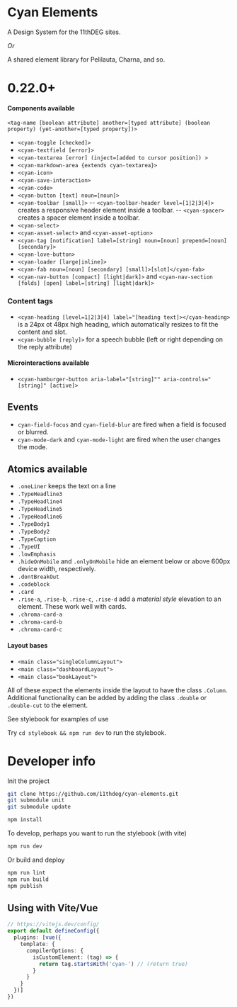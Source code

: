 # Cyan Elements

A Design System for the 11thDEG sites.

_Or_

A shared element library for Pelilauta,  Charna, and so.

# 0.22.0+

#### Components available

`<tag-name [boolean attribute] another=[typed attribute] (boolean property) (yet-another=[typed property])>`

- `<cyan-toggle [checked]>`
- `<cyan-textfield [error]>`
- `<cyan-textarea [error] (inject=[added to cursor position]) >`
- `<cyan-markdown-area {extends cyan-textarea}>`
- `<cyan-icon>`
- `<cyan-save-interaction>`
- `<cyan-code>`
- `<cyan-button [text] noun=[noun]>`
- `<cyan-toolbar [small]>`
-- `<cyan-toolbar-header level=[1|2|3|4]>` creates a responsive header element inside a toolbar. 
-- `<cyan-spacer>` creates a spacer element inside a toolbar.
- `<cyan-select>`
- `<cyan-asset-select>` and `<cyan-asset-option>`
- `<cyan-tag [notification] label=[string] noun=[noun] prepend=[noun] [secondary]>`
- `<cyan-love-button>`
- `<cyan-loader [large|inline]>`
- `<cyan-fab noun=[noun] [secondary] [small]>[slot]</cyan-fab>`
- `<cyan-nav-button [compact] [light|dark]>` and `<cyan-nav-section [folds] [open] label=[string] [light|dark]>`

### Content tags
- `<cyan-heading [level=1|2|3|4] label="[heading text]></cyan-heading>` is a 24px ot 48px high heading, which automatically resizes to fit the content and slot.
- `<cyan-bubble [reply]>` for a speech bubble (left or right depending on the reply attribute)

#### Microinteractions available
- `<cyan-hamburger-button aria-label="[string]"" aria-controls="[string]" [active]>`

## Events
- `cyan-field-focus` and `cyan-field-blur` are fired when a field is focused or blurred.
- `cyan-mode-dark` and `cyan-mode-light` are fired when the user changes the mode.

## Atomics available
- `.oneLiner` keeps the text on a line
- `.TypeHeadline3`
- `.TypeHeadline4`
- `.TypeHeadline5`
- `.TypeHeadline6`
- `.TypeBody1`
- `.TypeBody2`
- `.TypeCaption`
- `.TypeUI`
- `.lowEmphasis`
- `.hideOnMobile` and `.onlyOnMobile` hide an element below or above 600px device width, respectively.
- `.dontBreakOut`
- `.codeblock`
- `.card`
- `.rise-a`, `.rise-b`, `.rise-c`, `.rise-d` add a _material style_ elevation to an element. These work well with cards.
- `.chroma-card-a`
- `.chroma-card-b`
- `.chroma-card-c`

#### Layout bases
- `<main class="singleColumnLayout">`
- `<main class="dashboardLayout">`
- `<main class="bookLayout">`

All of these expect the elements inside the layout to have the class `.Column`. Additional functionality can be added by adding the class `.double` or `.double-cut` to the element.


See stylebook for examples of use

Try `cd stylebook && npm run dev` to run the stylebook.

# Developer info

Init the project
```bash
git clone https://github.com/11thdeg/cyan-elements.git
git submodule unit
git submodule update

npm install
```
To develop, perhaps you want to run the stylebook (with vite)
```bash
npm run dev
```

Or build and deploy
```bash
npm run lint
npm run build
npm publish
```

## Using with Vite/Vue
```typescript
// https://vitejs.dev/config/
export default defineConfig({
  plugins: [vue({
    template: {
      compilerOptions: {
        isCustomElement: (tag) => {
          return tag.startsWith('cyan-') // (return true)
        }
      }
    }
  })]
})
```


